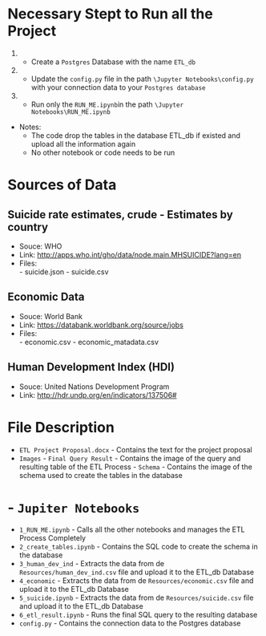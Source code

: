 # Necessary Stept to Run all the Project

1. - Create a `Postgres` Database with the name `ETL_db`
2. - Update the `config.py` file in the path `\Jupyter Notebooks\config.py`  with your connection data to your `Postgres database`
3. - Run only the `RUN_ME.ipynb`in the path `\Jupyter Notebooks\RUN_ME.ipynb`

- Notes:
  - The code drop the tables in the database ETL_db if existed and upload all the information again
  - No other notebook or code needs to be run


# Sources of Data

## Suicide rate estimates, crude - Estimates by country

- Souce:    WHO
- Link:     http://apps.who.int/gho/data/node.main.MHSUICIDE?lang=en
- Files:    
            - suicide.json
            - suicide.csv

## Economic Data 

- Souce:    World Bank
- Link:     https://databank.worldbank.org/source/jobs
- Files:   
            - economic.csv
            - economic_matadata.csv


## Human Development Index (HDI)

- Souce:    United Nations Development Program
- Link:     http://hdr.undp.org/en/indicators/137506#


# File Description

-  `ETL Project Proposal.docx` - Contains the text for the project proposal
-  `Images`
        - `Final Query Result` - Contains the image of the query and resulting table of the ETL Process
        - `Schema` - Contains the image of the schema used to create the tables in the database
# - `Jupiter Notebooks` 
- `1_RUN_ME.ipynb` - Calls all the other notebooks and manages the ETL Process Completely
- `2_create_tables.ipynb` - Contains the SQL code to create the schema in the database
- `3_human_dev_ind` - Extracts the data from de `Resources/human_dev_ind.csv` file and upload it to the ETL_db Database
- `4_economic` - Extracts the data from de `Resources/economic.csv` file and upload it to the ETL_db Database
- `5_suicide.ipynb` - Extracts the data from de `Resources/suicide.csv` file and upload it to the ETL_db Database
- `6_etl_result.ipynb` - Runs the final SQL query to the resulting database
- `config.py` - Contains the connection data to the Postgres database